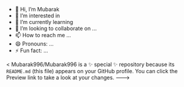 - 👋 Hi, I’m Mubarak
- 👀 I’m interested in 
- 🌱 I’m currently learning
-  💞️ I’m looking to collaborate on ...
- 📫 How to reach me ...
- 😄 Pronouns: ...
- ⚡ Fun fact: ...

<
Mubarak996/Mubarak996 is a ✨ special ✨ repository because its `README.md` (this file) appears on your GitHub profile.
You can click the Preview link to take a look at your changes.
--->
